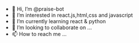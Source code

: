 - 👋 Hi, I’m @praise-bot
- 👀 I’m interested in react.js,html,css and javascript
- 🌱 I’m currently learning react & python
- 💞️ I’m looking to collaborate on ...
- 📫 How to reach me ...

<!---
praise-bot/praise-bot is a ✨ special ✨ repository because its `README.md` (this file) appears on your GitHub profile.
You can click the Preview link to take a look at your changes.
--->
